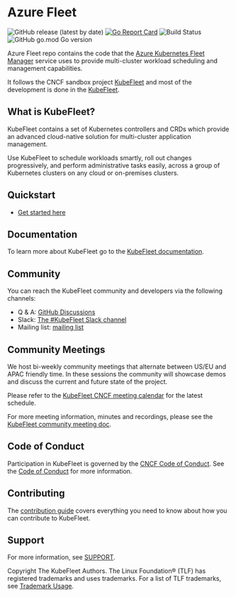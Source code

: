 # Azure Fleet

![GitHub release (latest by date)][1]
[![Go Report Card][2]][3]
![Build Status][4]
![GitHub go.mod Go version][5]

Azure Fleet repo contains the code that the [Azure Kubernetes Fleet Manager](https://learn.microsoft.com/en-us/azure/kubernetes-fleet/) service uses to provide multi-cluster workload scheduling and management capabilities. 

It follows the CNCF sandbox project [KubeFleet](https://github.com/kubefleet-dev/) and most of the development is done in the [KubeFleet](https://github.com/kubefleet-dev/).

## What is KubeFleet?
KubeFleet contains a set of Kubernetes controllers and CRDs which provide an advanced cloud-native solution for multi-cluster application management.

Use KubeFleet to schedule workloads smartly, roll out changes progressively, and perform administrative tasks easily, across a group of Kubernetes clusters on any cloud or on-premises clusters.


## Quickstart

* [Get started here](https://kubefleet-dev.github.io/website/docs/getting-started/kind/)

## Documentation

To learn more about KubeFleet go to the [KubeFleet documentation](https://kubefleet-dev.github.io/website/).

## Community

You can reach the KubeFleet community and developers via the following channels:

* Q & A: [GitHub Discussions](https://github.com/kubefleet-dev/kubefleet/discussions)
* Slack: [The #KubeFleet Slack channel](https://cloud-native.slack.com/archives/C08KR7589R8) 
* Mailing list: [mailing list](https://groups.google.com/g/kubefleet-dev)

## Community Meetings

We host bi-weekly community meetings that alternate between US/EU and APAC friendly time. In these sessions the community will showcase demos and discuss the current and future state of the project.

Please refer to the [KubeFleet CNCF meeting calendar](https://zoom-lfx.platform.linuxfoundation.org/meetings/kubefleet?view=month) for the latest schedule.

For more meeting information, minutes and recordings, please see the [KubeFleet community meeting doc](https://docs.google.com/document/d/1iMcHn11fPlb9ZGoMHiGEBvdIc44W1CjZvsPH3eBg6pA/edit?usp=sharing).

## Code of Conduct
Participation in KubeFleet is governed by the [CNCF Code of Conduct](https://github.com/cncf/foundation/blob/master/code-of-conduct.md). See the [Code of Conduct](CODE_OF_CONDUCT.md) for more information.

## Contributing

The [contribution guide](CONTRIBUTING.md) covers everything you need to know about how you can contribute to KubeFleet.

## Support
For more information, see [SUPPORT](SUPPORT.md).


[1]:  https://img.shields.io/github/v/release/kubefleet-dev/kubefleet
[2]:  https://goreportcard.com/badge/go.goms.io/fleet
[3]:  https://goreportcard.com/report/go.goms.io/fleet
[4]:  https://codecov.io/gh/Azure/fleet/branch/main/graph/badge.svg?token=D3mtbzACjC
[5]:  https://img.shields.io/github/go-mod/go-version/kubefleet-dev/kubefleet

Copyright The KubeFleet Authors.
The Linux Foundation® (TLF) has registered trademarks and uses trademarks. For a list of TLF trademarks, see [Trademark Usage](https://www.linuxfoundation.org/trademark-usage/).
